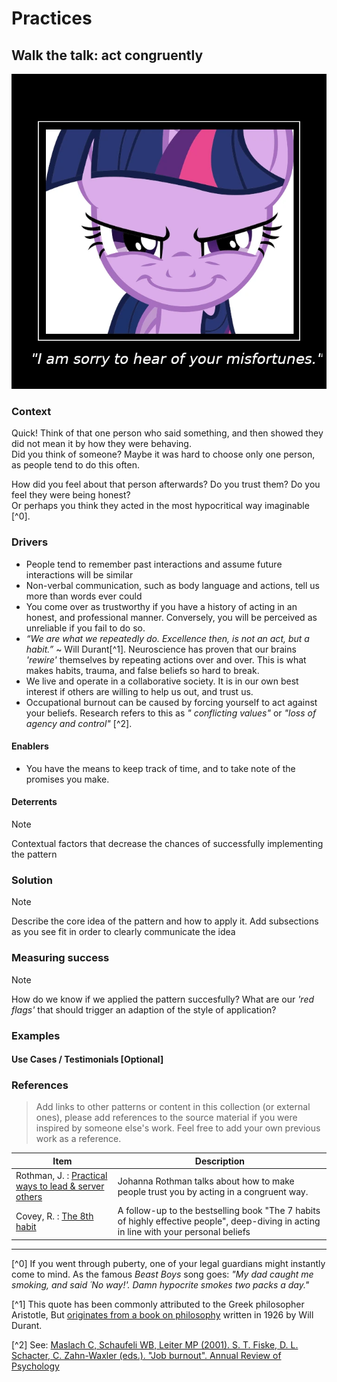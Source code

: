 # Practices

## Walk the talk: act congruently

![Image of pony looking devious, but claiming to be sad about your misfortune. >](./congruence.webp ':size=320')

### Context

Quick! Think of that one person who said something, and then showed they did not mean it by how they were behaving.  
Did you think of someone? Maybe it was hard to choose only one person, as people tend to do this often.

How did you feel about that person afterwards? Do you trust them?
Do you feel they were being honest?   
Or perhaps you think they acted in the most hypocritical way imaginable [^0].

### Drivers

* People tend to remember past interactions and assume future interactions will be similar
* Non-verbal communication, such as body language and actions, tell us more than words ever could
* You come over as trustworthy if you have a history of acting in an honest, and professional manner. Conversely, you
  will be perceived as unreliable if you fail to do so.
* _“We are what we repeatedly do. Excellence then, is not an act, but a habit.”_ ~ Will Durant[^1].
  Neuroscience has proven that our brains _'rewire'_ themselves by repeating actions over and over.
  This is what makes habits, trauma, and false beliefs so hard to break.
* We live and operate in a collaborative society. It is in our own best interest if others are willing to help us out,
  and trust us.
* Occupational burnout can be caused by forcing yourself to act against your beliefs. Research refers to this as _"
  conflicting values"_ or _"loss of agency and control"_ [^2].

#### Enablers

* You have the means to keep track of time, and to take note of the promises you make.

#### Deterrents

> [!NOTE]
> Contextual factors that decrease the chances of successfully implementing the pattern

### Solution

> [!NOTE]
> Describe the core idea of the pattern and how to apply it.
> Add subsections as you see fit in order to clearly communicate the idea

### Measuring success

> [!NOTE]
> How do we know if we applied the pattern succesfully? What are our _'red flags'_ that should
> trigger an adaption of the style of application?

### Examples

#### Use Cases / Testimonials [Optional]

### References

> Add links to other patterns or content in this collection (or external ones), please add
> references to the source material if you were inspired by someone else's work.
> Feel free to add your own previous work as a reference.

| Item                                                                                                                                                                | Description                                                                                                                             | 
|---------------------------------------------------------------------------------------------------------------------------------------------------------------------|-----------------------------------------------------------------------------------------------------------------------------------------|
| Rothman, J. : [Practical ways to lead & server others](https://www.jrothman.com/practical-ways-to-lead-and-serve-manage-others-modern-management-made-easy-book-2/) | Johanna Rothman talks about how to make people trust you by acting in a congruent way.                                                  |
| Covey, R. : [The 8th habit](https://www.goodreads.com/book/show/1044141.The_8th_Habit)                                                                              | A follow-up to the bestselling book "The 7 habits of highly effective people", deep-diving in acting in line with your personal beliefs |

---

[^0] If you went through puberty, one of your legal guardians might instantly come to mind. As the famous _Beast Boys_
song goes: _"My dad caught me smoking, and said ´No way!'. Damn hypocrite smokes two packs a day."_    

[^1] This quote has been commonly attributed to the Greek philosopher Aristotle,
But [originates from a book on philosophy](https://checkyourfact.com/2019/06/26/fact-check-aristotle-excellence-habit-repeatedly-do/) written in 1926 by Will Durant.

[^2] See: [Maslach C, Schaufeli WB, Leiter MP (2001). S. T. Fiske, D. L. Schacter, C. Zahn-Waxler (eds.). "Job burnout". Annual Review of Psychology](https://www.annualreviews.org/doi/full/10.1146/annurev.psych.52.1.397#_i25)